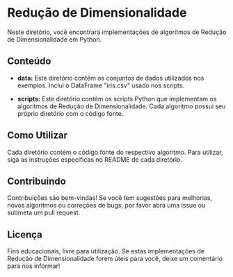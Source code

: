 # Redução de Dimensionalidade

Neste diretório, você encontrará implementações de algoritmos de Redução de Dimensionalidade em Python.

## Conteúdo

- **data:** Este diretório contém os conjuntos de dados utilizados nos exemplos. Inclui o DataFrame "iris.csv" usado nos scripts.

- **scripts:** Este diretório contém os scripts Python que implementam os algoritmos de Redução de Dimensionalidade. Cada algoritmo possui seu próprio diretório com o código fonte.

## Como Utilizar

Cada diretório contém o código fonte do respectivo algoritmo. Para utilizar, siga as instruções específicas no README de cada diretório.

## Contribuindo

Contribuições são bem-vindas! Se você tem sugestões para melhorias, novos algoritmos ou correções de bugs, por favor abra uma issue ou submeta um pull request.

## Licença

Fins educacionais, livre para utilização. Se estas implementações de Redução de Dimensionalidade forem úteis para você, deixe um comentário para nos informar!
